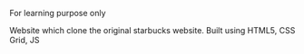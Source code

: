 For learning purpose only

Website which clone the original starbucks website.
Built using HTML5, CSS Grid, JS
